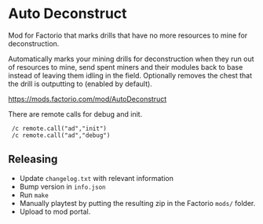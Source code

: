 # Auto Deconstruct
Mod for Factorio that marks drills that have no more resources to mine for deconstruction.

Automatically marks your mining drills for deconstruction when they run out of resources to mine, send spent miners and their modules back to base instead of leaving them idling in the field.
Optionally removes the chest that the drill is outputting to (enabled by default).

https://mods.factorio.com/mod/AutoDeconstruct

 There are remote calls for debug and init.

     /c remote.call("ad","init")
     /c remote.call("ad","debug")

## Releasing
- Update `changelog.txt` with relevant information
- Bump version in `info.json`
- Run `make`
- Manually playtest by putting the resulting zip in the Factorio `mods/` folder.
- Upload to mod portal.
